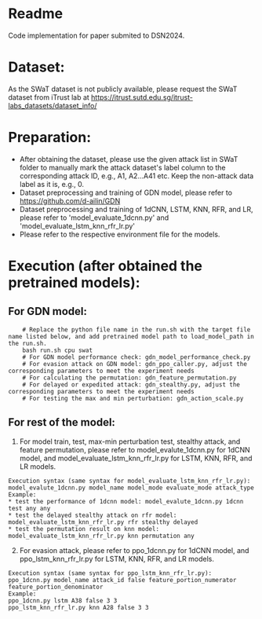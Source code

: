 # Readme

Code implementation for paper submited to DSN2024.

# Dataset:
As the SWaT dataset is not publicly available, please request the SWaT dataset from iTrust lab at https://itrust.sutd.edu.sg/itrust-labs_datasets/dataset_info/

# Preparation:
* After obtaining the dataset, please use the given attack list in SWaT folder to manually mark the attack dataset's label column to the corresponding attack ID, e.g., A1, A2...A41 etc. Keep the non-attack data label as it is, e.g., 0.
* Dataset preprocessing and training of GDN model, please refer to https://github.com/d-ailin/GDN
* Dataset preprocessing and training of 1dCNN, LSTM, KNN, RFR, and LR, please refer to 'model_evaluate_1dcnn.py' and 'model_evaluate_lstm_knn_rfr_lr.py'
* Please refer to the respective environment file for the models.

# Execution (after obtained the pretrained models):
## For GDN model:
```
    # Replace the python file name in the run.sh with the target file name listed below, and add pretrained model path to load_model_path in the run.sh.
    bash run.sh cpu swat
    # For GDN model performance check: gdn_model_performance_check.py
    # For evasion attack on GDN model: gdn_ppo_caller.py, adjust the corresponding parameters to meet the experiment needs
    # For calculating the permutation: gdn_feature_permutation.py
    # For delayed or expedited attack: gdn_stealthy.py, adjust the corresponding parameters to meet the experiment needs
    # For testing the max and min perturbation: gdn_action_scale.py
```
## For rest of the model:
1. For model train, test, max-min perturbation test, stealthy attack, and feature permutation, please refer to model_evalute_1dcnn.py for 1dCNN model, and model_evaluate_lstm_knn_rfr_lr.py for LSTM, KNN, RFR, and LR models.
```
Execution syntax (same syntax for model_evaluate_lstm_knn_rfr_lr.py):
model_evalute_1dcnn.py model_name model_mode evaluate_mode attack_type
Example:
* test the performance of 1dcnn model: model_evalute_1dcnn.py 1dcnn test any any
* test the delayed stealthy attack on rfr model: model_evaluate_lstm_knn_rfr_lr.py rfr stealthy delayed
* test the permutation result on knn model: model_evaluate_lstm_knn_rfr_lr.py knn permutation any

```
2. For evasion attack, please refer to ppo_1dcnn.py for 1dCNN model, and ppo_lstm_knn_rfr_lr.py for LSTM, KNN, RFR, and LR models.
```
Execution syntax (same syntax for ppo_lstm_knn_rfr_lr.py):
ppo_1dcnn.py model_name attack_id false feature_portion_numerator feature_portion_denominator
Example:
ppo_1dcnn.py lstm A38 false 3 3
ppo_lstm_knn_rfr_lr.py knn A28 false 3 3
```
